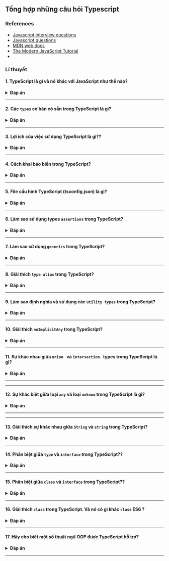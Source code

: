 ## Tổng hợp những câu hỏi Typescript <a id="title"/>

### References

- [Javascript interview questions](https://github.com/sudheerj/javascript-interview-questions)
- [Javascript questions](https://github.com/lydiahallie/javascript-questions)
- [MDN web docs](https://developer.mozilla.org/en-US/docs/Web/JavaScript)
- [The Modern JavaScript Tutorial](https://javascript.info/)
-

### Lí thuyết

#### 1. TypeScript là gì và nó khác với JavaScript như thế nào?

<details><summary><b>Đáp án</b></summary>
<p>

</p>
</details>

---

#### 2. Các `types` cơ bản có sẵn trong TypeScript là gì?

<details><summary><b>Đáp án</b></summary>
<p>

</p>
</details>

---

#### 3. Lợi ích của việc sử dụng TypeScript là gì??

<details><summary><b>Đáp án</b></summary>
<p>

</p>
</details>

---

#### 4. Cách khai báo biến trong TypeScript?

<details><summary><b>Đáp án</b></summary>
<p>

</p>
</details>

---

#### 5. File cấu hình TypeScript (tsconfig.json) là gì?

<details><summary><b>Đáp án</b></summary>
<p>

</p>
</details>

---

#### 6. Làm sao sử dụng types `assertions` trong TypeScript?

<details><summary><b>Đáp án</b></summary>
<p>

</p>
</details>

---

#### 7. Làm sao sử dụng `generics` trong TypeScript?

<details><summary><b>Đáp án</b></summary>
<p>
Generics allow you to create reusable components that can work with a variety of types. You can define generics with a type parameter that can be used within the function, class, or interface.
</p>
</details>

---

#### 8. Giải thích `type alias` trong TypeScript?

<details><summary><b>Đáp án</b></summary>
<p>

</p>
</details>

---

#### 9. Làm sao định nghĩa và sử dụng các `utility types` trong TypeScript?

<details><summary><b>Đáp án</b></summary>
<p>
How do you define and use utility types in TypeScript?

Làm sao định nghĩa và sử dụng các loại tiện ích trong TypeScript?
TypeScript provides several utility types to facilitate common type transformations:

Partial<T>
Required<T>
Readonly<T>
Record<K, T>
Pick<T, K>
Omit<T, K>
</p>
</details>

---

#### 10. Giải thích `noImplicitAny` trong TypeScript?

<details><summary><b>Đáp án</b></summary>
<p>

</p>
</details>

---

#### 11. Sự khác nhau giữa `union ` và `intersection ` types trong TypeScript là gì?

<details><summary><b>Đáp án</b></summary>
<p>

</p>
</details>

---

---

#### 12. Sự khác biệt giữa loại `any` và loại `unknow` trong TypeScript là gì?

<details><summary><b>Đáp án</b></summary>
<p>

</p>
</details>

---

---

#### 13. Giải thích sự khác nhau giữa `String` và `string` trong TypeScript?

<details><summary><b>Đáp án</b></summary>
<p>

</p>
</details>

---

#### 14. Phân biệt giữa `type` và `interface` trong TypeScript??

<details><summary><b>Đáp án</b></summary>
<p>

</p>
</details>

---

#### 15. Phân biệt giữa `class` và `interface` trong TypeScript??

<details><summary><b>Đáp án</b></summary>
<p>

</p>
</details>

---

#### 16. Giải thích `class` trong TypeScript. Và nó có gì khác `class` ES6 ?

<details><summary><b>Đáp án</b></summary>
<p>

</p>
</details>

---

#### 17. Hãy cho  biết một số thuật ngữ OOP được TypeScript hỗ trợ?

<details><summary><b>Đáp án</b></summary>
<p>

</p>
</details>

---








